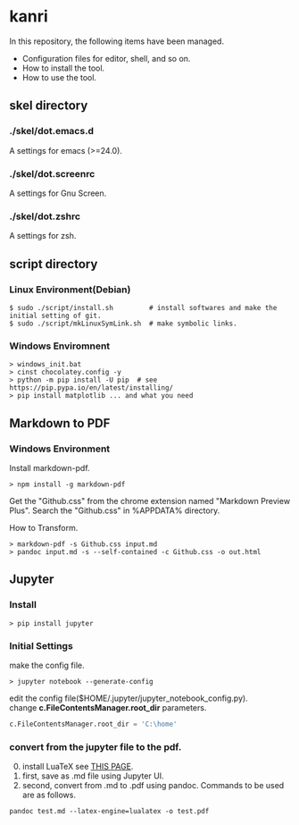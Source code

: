 # kanri

In this repository, the following items have been managed.

* Configuration files for editor, shell, and so on.
* How to install the tool.
* How to use the tool.

## skel directory

### ./skel/dot.emacs.d
A settings for emacs (>=24.0).

### ./skel/dot.screenrc
A settings for Gnu Screen.

### ./skel/dot.zshrc
A settings for zsh.

## script directory
### Linux Environment(Debian)
```bash:
$ sudo ./script/install.sh         # install softwares and make the initial setting of git.
$ sudo ./script/mkLinuxSymLink.sh  # make symbolic links.
```

### Windows Enviromnent
```bat:
> windows_init.bat
> cinst chocolatey.config -y
> python -m pip install -U pip  # see https://pip.pypa.io/en/latest/installing/
> pip install matplotlib ... and what you need
```

## Markdown to PDF
### Windows Environment
Install markdown-pdf.

```bat:
> npm install -g markdown-pdf
```

Get the "Github.css" from the chrome extension named "Markdown Preview Plus". 
Search the "Github.css" in %APPDATA% directory.

How to Transform.
```bat:
> markdown-pdf -s Github.css input.md
> pandoc input.md -s --self-contained -c Github.css -o out.html
```

## Jupyter

### Install

```bat:
> pip install jupyter
``` 

### Initial Settings

make the config file.

```bat:
> jupyter notebook --generate-config
```

edit the config file($HOME/.jupyter/jupyter_notebook_config.py).<br>
change **c.FileContentsManager.root_dir** parameters.

```python:jupyter_notebook_config.py
c.FileContentsManager.root_dir = 'C:\home'
```

### convert from the jupyter file to the pdf.

0. install LuaTeX see [THIS PAGE](https://texwiki.texjp.org/?TeX%20Live).
1. first, save as .md file using Jupyter UI.
2. second, convert from .md to .pdf using pandoc. Commands to be used are as follows.

```bat:
pandoc test.md --latex-engine=lualatex -o test.pdf
```
